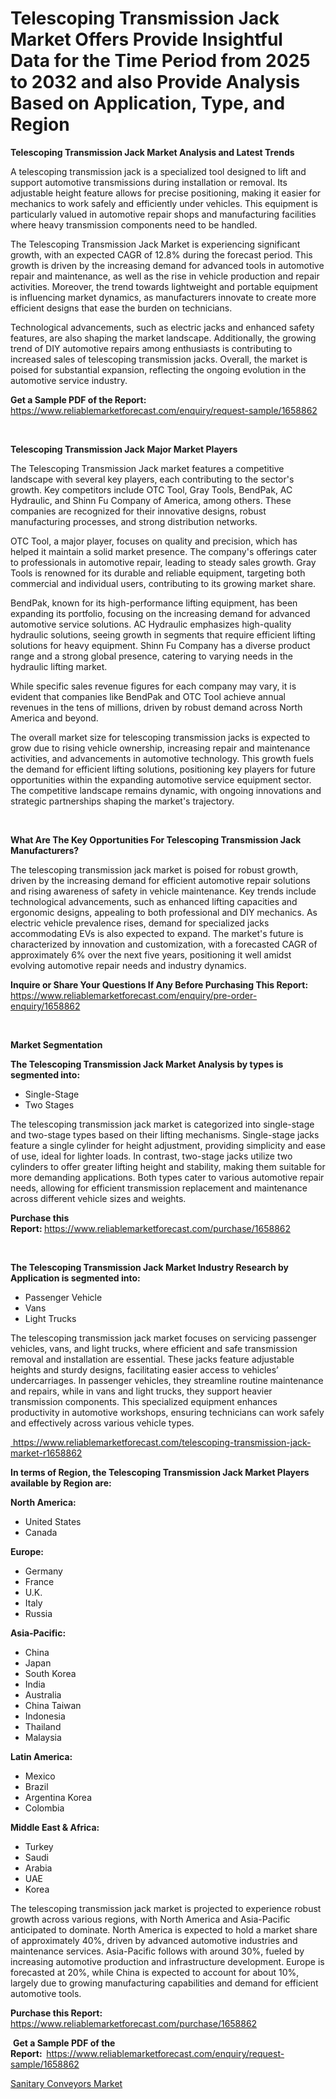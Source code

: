 <p><h1>Telescoping Transmission Jack Market Offers Provide Insightful Data for the Time Period from 2025 to 2032 and also Provide Analysis Based on Application, Type, and Region</h1></p><p><strong>Telescoping Transmission Jack Market Analysis and Latest Trends</strong></p>
<p><p>A telescoping transmission jack is a specialized tool designed to lift and support automotive transmissions during installation or removal. Its adjustable height feature allows for precise positioning, making it easier for mechanics to work safely and efficiently under vehicles. This equipment is particularly valued in automotive repair shops and manufacturing facilities where heavy transmission components need to be handled.</p><p>The Telescoping Transmission Jack Market is experiencing significant growth, with an expected CAGR of 12.8% during the forecast period. This growth is driven by the increasing demand for advanced tools in automotive repair and maintenance, as well as the rise in vehicle production and repair activities. Moreover, the trend towards lightweight and portable equipment is influencing market dynamics, as manufacturers innovate to create more efficient designs that ease the burden on technicians.</p><p>Technological advancements, such as electric jacks and enhanced safety features, are also shaping the market landscape. Additionally, the growing trend of DIY automotive repairs among enthusiasts is contributing to increased sales of telescoping transmission jacks. Overall, the market is poised for substantial expansion, reflecting the ongoing evolution in the automotive service industry.</p></p>
<p><strong>Get a Sample PDF of the Report:&nbsp;</strong> <a href="https://www.reliablemarketforecast.com/enquiry/request-sample/1658862?utm_campaign=1893&utm_medium=2&utm_source=Github&utm_content=ia&utm_term=17022025&utm_id=telescoping-transmission-jack">https://www.reliablemarketforecast.com/enquiry/request-sample/1658862</a></p>
<p>&nbsp;</p>
<p><strong>Telescoping Transmission Jack Major Market Players</strong></p>
<p><p>The Telescoping Transmission Jack market features a competitive landscape with several key players, each contributing to the sector's growth. Key competitors include OTC Tool, Gray Tools, BendPak, AC Hydraulic, and Shinn Fu Company of America, among others. These companies are recognized for their innovative designs, robust manufacturing processes, and strong distribution networks.</p><p>OTC Tool, a major player, focuses on quality and precision, which has helped it maintain a solid market presence. The company's offerings cater to professionals in automotive repair, leading to steady sales growth. Gray Tools is renowned for its durable and reliable equipment, targeting both commercial and individual users, contributing to its growing market share.</p><p>BendPak, known for its high-performance lifting equipment, has been expanding its portfolio, focusing on the increasing demand for advanced automotive service solutions. AC Hydraulic emphasizes high-quality hydraulic solutions, seeing growth in segments that require efficient lifting solutions for heavy equipment. Shinn Fu Company has a diverse product range and a strong global presence, catering to varying needs in the hydraulic lifting market.</p><p>While specific sales revenue figures for each company may vary, it is evident that companies like BendPak and OTC Tool achieve annual revenues in the tens of millions, driven by robust demand across North America and beyond.</p><p>The overall market size for telescoping transmission jacks is expected to grow due to rising vehicle ownership, increasing repair and maintenance activities, and advancements in automotive technology. This growth fuels the demand for efficient lifting solutions, positioning key players for future opportunities within the expanding automotive service equipment sector. The competitive landscape remains dynamic, with ongoing innovations and strategic partnerships shaping the market's trajectory.</p></p>
<p>&nbsp;</p>
<p><strong>What Are The Key Opportunities For Telescoping Transmission Jack Manufacturers?</strong></p>
<p><p>The telescoping transmission jack market is poised for robust growth, driven by the increasing demand for efficient automotive repair solutions and rising awareness of safety in vehicle maintenance. Key trends include technological advancements, such as enhanced lifting capacities and ergonomic designs, appealing to both professional and DIY mechanics. As electric vehicle prevalence rises, demand for specialized jacks accommodating EVs is also expected to expand. The market's future is characterized by innovation and customization, with a forecasted CAGR of approximately 6% over the next five years, positioning it well amidst evolving automotive repair needs and industry dynamics.</p></p>
<p><strong>Inquire or Share Your Questions If Any Before Purchasing This Report:</strong> <a href="https://www.reliablemarketforecast.com/enquiry/pre-order-enquiry/1658862?utm_campaign=1893&utm_medium=2&utm_source=Github&utm_content=ia&utm_term=17022025&utm_id=telescoping-transmission-jack">https://www.reliablemarketforecast.com/enquiry/pre-order-enquiry/1658862</a></p>
<p>&nbsp;</p>
<p><strong>Market Segmentation</strong></p>
<p><strong>The Telescoping Transmission Jack Market Analysis by types is segmented into:</strong></p>
<p><ul><li>Single-Stage</li><li>Two Stages</li></ul></p>
<p><p>The telescoping transmission jack market is categorized into single-stage and two-stage types based on their lifting mechanisms. Single-stage jacks feature a single cylinder for height adjustment, providing simplicity and ease of use, ideal for lighter loads. In contrast, two-stage jacks utilize two cylinders to offer greater lifting height and stability, making them suitable for more demanding applications. Both types cater to various automotive repair needs, allowing for efficient transmission replacement and maintenance across different vehicle sizes and weights.</p></p>
<p><strong>Purchase this Report:&nbsp;</strong><a href="https://www.reliablemarketforecast.com/purchase/1658862?utm_campaign=1893&utm_medium=2&utm_source=Github&utm_content=ia&utm_term=17022025&utm_id=telescoping-transmission-jack">https://www.reliablemarketforecast.com/purchase/1658862</a></p>
<p>&nbsp;</p>
<p><strong>The Telescoping Transmission Jack Market Industry Research by Application is segmented into:</strong></p>
<p><ul><li>Passenger Vehicle</li><li>Vans</li><li>Light Trucks</li></ul></p>
<p><p>The telescoping transmission jack market focuses on servicing passenger vehicles, vans, and light trucks, where efficient and safe transmission removal and installation are essential. These jacks feature adjustable heights and sturdy designs, facilitating easier access to vehicles’ undercarriages. In passenger vehicles, they streamline routine maintenance and repairs, while in vans and light trucks, they support heavier transmission components. This specialized equipment enhances productivity in automotive workshops, ensuring technicians can work safely and effectively across various vehicle types.</p></p>
<p><a href="https://www.reliablemarketforecast.com/telescoping-transmission-jack-market-r1658862?utm_campaign=1893&utm_medium=2&utm_source=Github&utm_content=ia&utm_term=17022025&utm_id=telescoping-transmission-jack">&nbsp;https://www.reliablemarketforecast.com/telescoping-transmission-jack-market-r1658862</a></p>
<p><strong>In terms of Region, the Telescoping Transmission Jack Market Players available by Region are:</strong></p>
<p>
    <p> <strong> North America: </strong>
        <ul>
            <li>United States</li>
            <li>Canada</li>
        </ul>
        </p> 
    <p> <strong> Europe: </strong>
        <ul>
            <li>Germany</li>
            <li>France</li>
            <li>U.K.</li>
            <li>Italy</li>
            <li>Russia</li>
        </ul>
        </p> 
    <p> <strong> Asia-Pacific: </strong>
        <ul>
            <li>China</li>
            <li>Japan</li>
            <li>South Korea</li>
            <li>India</li>
            <li>Australia</li>
            <li>China Taiwan</li>
            <li>Indonesia</li>
            <li>Thailand</li>
            <li>Malaysia</li>
        </ul>
        </p> 
    <p> <strong> Latin America: </strong>
        <ul>
            <li>Mexico</li>
            <li>Brazil</li>
            <li>Argentina Korea</li>
            <li>Colombia</li>
        </ul>
        </p> 
    <p> <strong> Middle East & Africa: </strong>
        <ul>
            <li>Turkey</li>
            <li>Saudi</li>
            <li>Arabia</li>
            <li>UAE</li>
            <li>Korea</li>
        </ul>
    </p>
    </p>
<p><p>The telescoping transmission jack market is projected to experience robust growth across various regions, with North America and Asia-Pacific anticipated to dominate. North America is expected to hold a market share of approximately 40%, driven by advanced automotive industries and maintenance services. Asia-Pacific follows with around 30%, fueled by increasing automotive production and infrastructure development. Europe is forecasted at 20%, while China is expected to account for about 10%, largely due to growing manufacturing capabilities and demand for efficient automotive tools.</p></p>
<p><strong>Purchase this Report: </strong><a href="https://www.reliablemarketforecast.com/purchase/1658862?utm_campaign=1893&utm_medium=2&utm_source=Github&utm_content=ia&utm_term=17022025&utm_id=telescoping-transmission-jack">https://www.reliablemarketforecast.com/purchase/1658862</a></p>
<p>&nbsp;<strong>Get a Sample PDF of the Report:&nbsp;&nbsp;</strong><a href="https://www.reliablemarketforecast.com/enquiry/request-sample/1658862?utm_campaign=1893&utm_medium=2&utm_source=Github&utm_content=ia&utm_term=17022025&utm_id=telescoping-transmission-jack">https://www.reliablemarketforecast.com/enquiry/request-sample/1658862</a></p>
<p><strong></strong></p>
<p><p><a href="https://github.com/PeterParrish5/Market-Research-Report-List-7/blob/main/sanitary-conveyors-market.md?utm_campaign=1893&utm_medium=2&utm_source=Github&utm_content=ia&utm_term=17022025&utm_id=telescoping-transmission-jack">Sanitary Conveyors Market</a></p></p>
